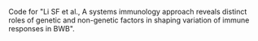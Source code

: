 Code for "Li SF et al., A systems immunology approach reveals distinct roles of genetic and non-genetic factors in shaping variation of immune responses in BWB".
